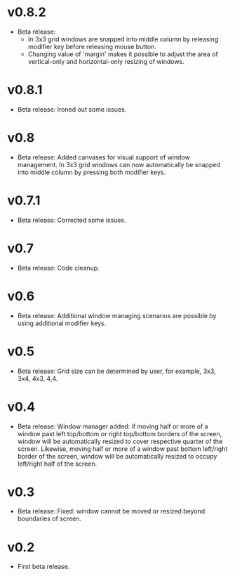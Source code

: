 # v0.8.2

* Beta release:
  - In 3x3 grid windows are snapped into middle column by releasing modifier key before releasing mouse button.
  - Changing value of 'margin' makes it possible to adjust the area of vertical-only and horizontal-only resizing of windows.

# v0.8.1

* Beta release:
  Ironed out some issues.

# v0.8

* Beta release:
  Added canvases for visual support of window management. In 3x3 grid windows can now automatically be snapped into middle column by pressing both modifier keys.

# v0.7.1

* Beta release:
  Corrected some issues.

# v0.7

* Beta release:
  Code cleanup.

# v0.6

* Beta release:
  Additional window managing scenarios are possible by using additional modifier keys.

# v0.5

* Beta release:
  Grid size can be determined by user, for example, 3x3, 3x4, 4x3, 4,4.

# v0.4

* Beta release: 
Window manager added: if moving half or more of a window past left top/bottom or right top/bottom borders of the screen, window will be automatically resized to cover respective quarter of the screen. Likewise, moving half or more of a window past bottom left/right border of the screen, window will be automatically resized to occupy left/right half of the screen.


# v0.3

* Beta release: 
  Fixed: window cannot be moved or resized beyond boundaries of screen.

# v0.2

* First beta release.
